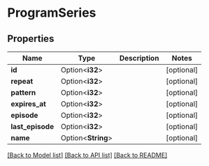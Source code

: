 # ProgramSeries

## Properties

Name | Type | Description | Notes
------------ | ------------- | ------------- | -------------
**id** | Option<**i32**> |  | [optional]
**repeat** | Option<**i32**> |  | [optional]
**pattern** | Option<**i32**> |  | [optional]
**expires_at** | Option<**i32**> |  | [optional]
**episode** | Option<**i32**> |  | [optional]
**last_episode** | Option<**i32**> |  | [optional]
**name** | Option<**String**> |  | [optional]

[[Back to Model list]](../README.md#documentation-for-models) [[Back to API list]](../README.md#documentation-for-api-endpoints) [[Back to README]](../README.md)


